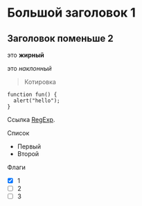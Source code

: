 # Большой заголовок 1
## Заголовок поменьше 2

это **жирный**

это *наклонный*
> Котировка 

```
function fun() {
  alert("hello");
}
```
Ссылка [RegExp](help/regexp.txt).

Список
- Первый
- Второй

Флаги
- [X] 1
- [ ] 2
- [ ] 3
